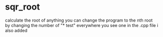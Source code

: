 # sqr_root
calculate the root of anything
you can change the program to the nth root by changing the number of "* test" everywhere you see one in the .cpp file i also added
